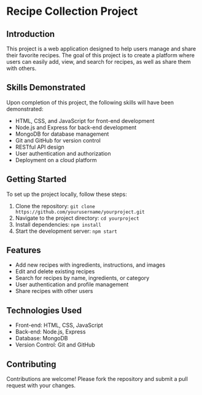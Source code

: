# Recipe Collection Project

## Introduction

This project is a web application designed to help users manage and share their favorite recipes. The goal of this project is to create a platform where users can easily add, view, and search for recipes, as well as share them with others.

## Skills Demonstrated

Upon completion of this project, the following skills will have been demonstrated:
- HTML, CSS, and JavaScript for front-end development
- Node.js and Express for back-end development
- MongoDB for database management
- Git and GitHub for version control
- RESTful API design
- User authentication and authorization
- Deployment on a cloud platform

## Getting Started

To set up the project locally, follow these steps:
1. Clone the repository: `git clone https://github.com/yourusername/yourproject.git`
2. Navigate to the project directory: `cd yourproject`
3. Install dependencies: `npm install`
4. Start the development server: `npm start`

## Features

- Add new recipes with ingredients, instructions, and images
- Edit and delete existing recipes
- Search for recipes by name, ingredients, or category
- User authentication and profile management
- Share recipes with other users

## Technologies Used

- Front-end: HTML, CSS, JavaScript
- Back-end: Node.js, Express
- Database: MongoDB
- Version Control: Git and GitHub

## Contributing

Contributions are welcome! Please fork the repository and submit a pull request with your changes.


